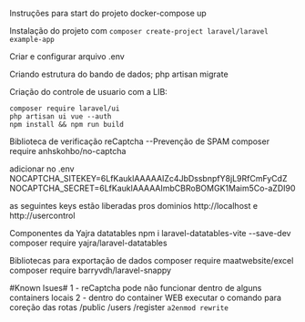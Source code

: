 Instruções para start do projeto 
    docker-compose up 



Instalação do projeto com 
    `composer create-project laravel/laravel example-app`

Criar e configurar arquivo .env

Criando estrutura do bando de dados;
    php artisan migrate

Criação do controle de usuario com a LIB:

    composer require laravel/ui
    php artisan ui vue --auth
    npm install && npm run build
    
Biblioteca de verificação reCaptcha --Prevenção de SPAM
    composer require anhskohbo/no-captcha

adicionar no .env
    NOCAPTCHA_SITEKEY=6LfKauklAAAAAIZc4JbDssbnpfY8jL9RfCmFyCdZ
    NOCAPTCHA_SECRET=6LfKauklAAAAAImbCBRoBOMGK1Maim5Co-aZDI90

as seguintes keys estão liberadas pros dominios 
http://localhost e http://usercontrol

Componentes da Yajra datatables
    npm i laravel-datatables-vite --save-dev
    composer require yajra/laravel-datatables

Bibliotecas para exportação de dados
    composer require maatwebsite/excel
    composer require barryvdh/laravel-snappy

#Known Isues#
1 - reCaptcha pode não funcionar dentro de alguns containers locais
2 - dentro do container WEB executar o comando para coreção das rotas /public /users /register
`a2enmod rewrite`
